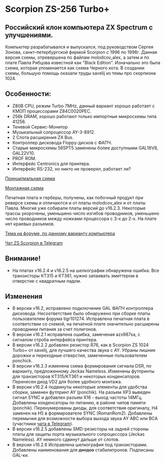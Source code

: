 # Scorpion ZS-256 Turbo+

## Российский клон компьютера ZX Spectrum с улучшениями.

Компьютер разрабатывался и выпускался, под руководством Сергея Зонова, санкт-петербургской фирмой Scorpion с 1996 по 1998г.
Данная версия схемы, отревершена по файлам molodcov_alex, а затем и по плате Павла Рябцова известной как "Black Edition".
Изначально это была схема, которая упоминается как схема Черного кота. В создании схемы, большую помощь оказали труды savelij из темы про скорпиона 1024.

## Особенности:
- Z80B CPU, режим Turbo 7MHz, данный вариант хорошо работает с КМОП процессорами Z84C0020PEC.
- 256k DRAM, хорошо работают только импортные микросхемы типа 41256.
- Теневой Сервис-Монитор
- Музыкальный сопроцессор AY-3-8912.
- 2 Слота расширения ZX Bus.
- Контроллер дисковода Floppy-дисков с ФАПЧ.
- Старые микросхемы 565РТ5 заменены более доступными GAL16V8, GAL22V10.
- PROF ROM.
- Интерфейс Centronics для принтера.
- Интерфейс RS-232, но никто не проверял, работает ли?

[Принципиальная схема](Export/Schematic_Scorpion-256-Turbo_v16.2.6.pdf)

[Монтажная схема](Export/PCB_SILK_TOP_v16.2.6.pdf)

Печатная плата и герберы, получены, как побочный продукт при реверсе схемы и отличаются и от платы molodcov_alex и от платы Павла. Многие уже собирали платы версий до v16.2.3. 
Некоторые трассы укорочены, уменьшено число изгибов проводников, уменьшено число проводников между ножками процессора с 3-х до 2-х.
На плате нет краевых разъемов.

[Тема на форуме, по данному варианту компьютера](https://zx-pk.ru/threads/9195-scorpion-zs-256-turbo-restored)

[Чат ZS Scorpion  в Telegram](https://t.me/zs_scorpion)

## Внимание!
- На платах v16.2.4 и v16.2.5 на шелкографии обнаружена ошибка. Все транзисторы КТ315 и КТ361, нужно запаивать эмиттером в отверстие с квадратным падом.

## Изменения
- В версии v16.2, исправлено подключение GAL ФАПЧ контроллера дисковода. Несоответствие было обнаружено при сборке платы пользователем форума tigr101274. Исправлена печатная плата в соответствии со схемой, на печатной плате значительно расширены проводники питания за счет полигонов.
- В версии v16.2.1 исправлена ошибка, замеченая azx987sa, с сигналом строба интерфейса принтера.
- В версии v16.2.2 добавлен резистор R76, как в Scorpion ZS 1024 Turbo+ от savelij, для лучшего качества звука с AY. Убраны лишние дорожки и переходные отверстия, замеченные пользователем ponchick.
- В версии v16.2.3 изменена схема формирования сигнала DSR, по варианту, предложенному Jeckas Nameless. Изменены футпринты для транзисторов КТ315/КТ361 и некоторых конденсаторов. Перенесен диод VD2 для более удобного монтажа.
- В версии v16.2.4 подвинуты некоторые элементы для удобства сборки, заменен футпринт AY (ponchik). На разъем XP3 выведен сигнал SYNC и добавлен разъем X16 - выход частоты 14МГц. Добавлены конденсаторы по питанию, в районе чипов памяти (ponchik). Перенумерованы диоды, для соответствия оригиналу, H4 заменен на H5 в формирователе SYNC (RomanRom2). Добавлены перемычки для возможности выбора выхода звука AY ABC или BCA (участники [чата в Telegram](https://t.me/zs_scorpion)). 
- В версии v16.2.5 добавлены SMD-резисторы на задней стороны платы  для защиты порта музыкального сопроцессора (Jeckas Nameless). AY немного сдвинут дальше от слотов.
- В версии v16.2.6 Исправлена шелкография под транзисторами. Добавлены наименования для ~~диодов~~ стабилитронов. Подписаны GAL-ки.